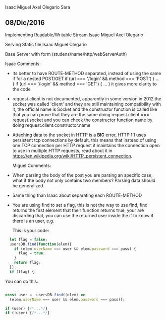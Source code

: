 Isaac
Miguel
Axel
Olegario
Sara

## 08/Dic/2016

Implementing Readable/Writable Stream
Isaac
Miguel
Axel
Olegario

Serving Static file
Isaac
Miguel
Olegario


Base Server with form (studens/name/http/webServerAuth)

Isaac
Comments:
* Its better to have ROUTE-METHOD separated, instead of using the same if
  for a nested POST/GET
  if (url === '/login' && method === 'POST') { ... }
  if (url === '/login' && method === 'GET') { ... }
  it gives more clarity to the code
* request.client is not documented, apparently in some version in 2012 the socket was
  called 'client' and they are still maintaining compatibility with it,
  the official name is Socket and the constructor function is called like that
  you can prove that they are the same doing request.client === request.socket
  and you can check the constructor function name by doing request.client.constructor.name
* Attaching data to the socket in HTTP is a __BIG__ error, HTTP 1.1 uses persistent tcp
  connections by default, this means that instead of using one TCP connection per
  HTTP request it maintains the connection open to use in multiple HTTP requests,
  read about it in https://en.wikipedia.org/wiki/HTTP_persistent_connection.

  Miguel
  Comments:
* When parsing the body of the post you are parsing an specific case, what if the
  body not only contains two members? Parsing data should be generalized.
* Same thing than Isaac about separating each ROUTE-METHOD
* You are using find to set a flag, this is not the way to use find, find returns
  the first element that their function returns true, your are discarding that,
  you can use the returned user inside the if to know if there is an user, e.g.

  This is your code:
```javascript
  let flag = false;
  usersDB.find(function(elem){
    if (elem.userName === user && elem.password === pass) {
      flag = true;
    }
    return flag;
  });
  if (flag) {
```

You can do this:
```javascript

const user =  usersDB.find((elem) =>
  (elem.userName === user && elem.password === pass));

if (user) {/*...*/}
if (!user) {/*...*/}

```
